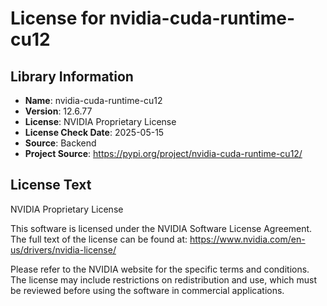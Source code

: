 # License for nvidia-cuda-runtime-cu12

## Library Information
- **Name**: nvidia-cuda-runtime-cu12
- **Version**: 12.6.77
- **License**: NVIDIA Proprietary License
- **License Check Date**: 2025-05-15
- **Source**: Backend
- **Project Source**: https://pypi.org/project/nvidia-cuda-runtime-cu12/

## License Text
NVIDIA Proprietary License

This software is licensed under the NVIDIA Software License Agreement.
The full text of the license can be found at:
https://www.nvidia.com/en-us/drivers/nvidia-license/

Please refer to the NVIDIA website for the specific terms and conditions. The license may include restrictions on redistribution and use, which must be reviewed before using the software in commercial applications.

